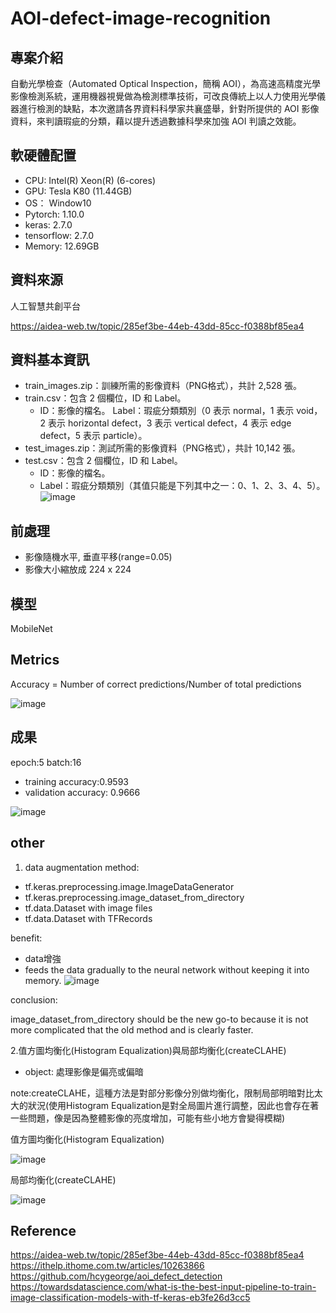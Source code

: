 # AOI-defect-image-recognition

## 專案介紹
自動光學檢查（Automated Optical Inspection，簡稱 AOI），為高速高精度光學影像檢測系統，運用機器視覺做為檢測標準技術，可改良傳統上以人力使用光學儀器進行檢測的缺點，本次邀請各界資料科學家共襄盛舉，針對所提供的 AOI 影像資料，來判讀瑕疵的分類，藉以提升透過數據科學來加強 AOI 判讀之效能。

## 軟硬體配置
* CPU: Intel(R) Xeon(R) (6-cores)
* GPU: Tesla K80 (11.44GB)
* OS： Window10
* Pytorch: 1.10.0
* keras: 2.7.0
* tensorflow: 2.7.0
* Memory: 12.69GB
## 資料來源
人工智慧共創平台

https://aidea-web.tw/topic/285ef3be-44eb-43dd-85cc-f0388bf85ea4
## 資料基本資訊
* train_images.zip：訓練所需的影像資料（PNG格式），共計 2,528 張。
* train.csv：包含 2 個欄位，ID 和 Label。
    * ID：影像的檔名。
Label：瑕疵分類類別（0 表示 normal，1 表示 void，2 表示 horizontal defect，3 表示 vertical defect，4 表示 edge defect，5 表示 particle）。
* test_images.zip：測試所需的影像資料（PNG格式），共計 10,142 張。
* test.csv：包含 2 個欄位，ID 和 Label。
    * ID：影像的檔名。
    * Label：瑕疵分類類別（其值只能是下列其中之一：0、1、2、3、4、5）。
 ![image](https://user-images.githubusercontent.com/77257138/149629032-74b9e5c6-73cc-4ac8-99ac-3909aea99711.png)


## 前處理
* 影像隨機水平, 垂直平移(range=0.05)
* 影像大小縮放成 224 x 224
## 模型
MobileNet
## Metrics
Accuracy = Number of correct predictions/Number of total predictions

![image](https://user-images.githubusercontent.com/77257138/149628919-77c1820f-edd5-44ce-87b2-715cf5f6c784.png)
## 成果
epoch:5 batch:16

* training accuracy:0.9593 
* validation accuracy: 0.9666

![image](https://user-images.githubusercontent.com/77257138/152546598-0892517a-fb9f-4c13-9512-28f9b6dd05f9.png)

## other
1. data augmentation method:
* tf.keras.preprocessing.image.ImageDataGenerator
* tf.keras.preprocessing.image_dataset_from_directory
* tf.data.Dataset with image files
* tf.data.Dataset with TFRecords

benefit:

* data增強
* feeds the data gradually to the neural network without keeping it into memory.
![image](https://user-images.githubusercontent.com/77257138/152545306-c5e34546-c04c-413b-bca8-2bb26e36dcf7.png)

conclusion:

image_dataset_from_directory should be the new go-to because it is not more complicated that the old method and is clearly faster.

2.值方圖均衡化(Histogram Equalization)與局部均衡化(createCLAHE)
* object: 處理影像是偏亮或偏暗

note:createCLAHE，這種方法是對部分影像分別做均衡化，限制局部明暗對比太大的狀況(使用Histogram Equalization是對全局圖片進行調整，因此也會存在著一些問題，像是因為整體影像的亮度增加，可能有些小地方會變得模糊)

值方圖均衡化(Histogram Equalization)

![image](https://user-images.githubusercontent.com/77257138/152548094-28af436e-4111-4663-98ad-4dac3c6a1d38.png)

局部均衡化(createCLAHE)

![image](https://user-images.githubusercontent.com/77257138/152548138-ba9e4459-561a-4968-9d6c-336b35be35f5.png)


## Reference
https://aidea-web.tw/topic/285ef3be-44eb-43dd-85cc-f0388bf85ea4
https://ithelp.ithome.com.tw/articles/10263866
https://github.com/hcygeorge/aoi_defect_detection
https://towardsdatascience.com/what-is-the-best-input-pipeline-to-train-image-classification-models-with-tf-keras-eb3fe26d3cc5


